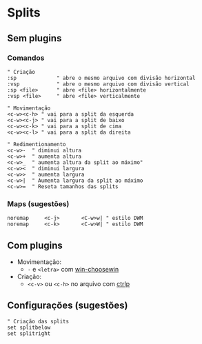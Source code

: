 # Splits

## Sem plugins
### Comandos
```vim
" Criação
:sp             " abre o mesmo arquivo com divisão horizontal
:vsp            " abre o mesmo arquivo com divisão vertical
:sp <file>      " abre <file> horizontalmente
:vsp <file>     " abre <file> verticalmente

" Movimentação
<c-w><c-h> " vai para a split da esquerda
<c-w><c-j> " vai para a split de baixo
<c-w><c-k> " vai para a split de cima
<c-w><c-l> " vai para a split da direita

" Redimentionamento
<c-w>-  " diminui altura
<c-w>+  " aumenta altura
<c-w>_  " aumenta altura da split ao máximo"
<c-w><  " diminui largura
<c-w>>  " aumenta largura
<c-w>|  " Aumenta largura da split ao máximo
<c-w>=  " Reseta tamanhos das splits
```

### Maps (sugestões)
```vim
noremap     <c-j>       <C-w>w| " estilo DWM
noremap     <c-k>       <C-w>W| " estilo DWM
```

## Com plugins
- Movimentação:
    - `-` e `<letra>` com [win-choosewin](https://github.com/t9md/vim-choosewin) 
- Criação:
    - `<c-v>` ou `<c-h>` no arquivo com [ctrlp](https://github.com/ctrlpvim/ctrlp.vim)
## Configurações (sugestões)
```vim
" Criação das splits
set splitbelow
set splitright
```
